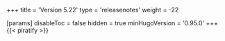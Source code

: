 +++
title = 'Version 5.22'
type = 'releasenotes'
weight = -22

[params]
  disableToc = false
  hidden = true
  minHugoVersion = '0.95.0'
+++
{{< piratify >}}
